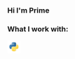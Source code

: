 ### Hi I'm Prime

### What I work with: 
<img align="left" alt="py" width="30px" src="https://raw.githubusercontent.com/github/explore/master/topics/python/python.png" />
